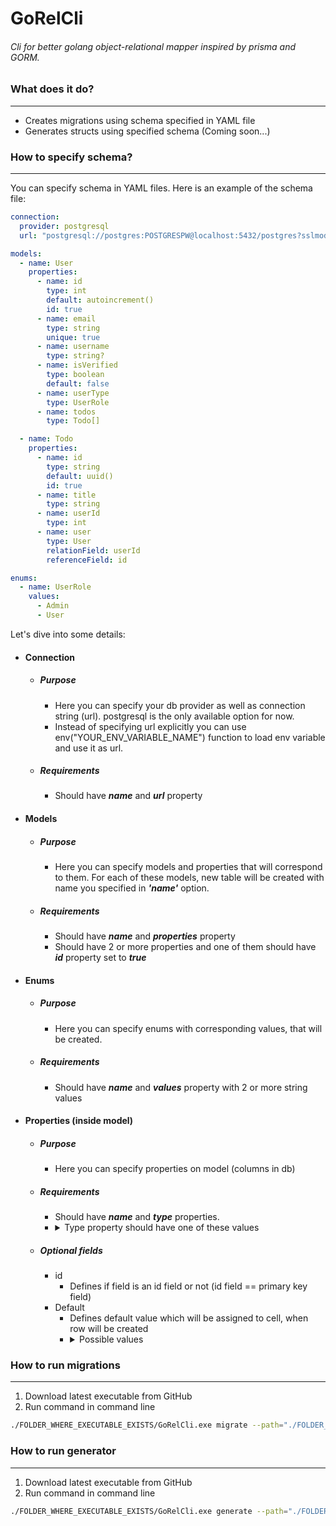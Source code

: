 # GoRelCli

###### Cli for better golang object-relational mapper inspired by prisma and GORM.

### What does it do?

---
* Creates migrations using schema specified in YAML file
* Generates structs using specified schema (Coming soon...)

### How to specify schema?

---
You can specify schema in YAML files. Here is an example of the schema file:
```yaml
connection:
  provider: postgresql
  url: "postgresql://postgres:POSTGRESPW@localhost:5432/postgres?sslmode=disable"

models:
  - name: User
    properties:
      - name: id
        type: int
        default: autoincrement()
        id: true
      - name: email
        type: string
        unique: true
      - name: username
        type: string?
      - name: isVerified
        type: boolean
        default: false
      - name: userType
        type: UserRole
      - name: todos
        type: Todo[]

  - name: Todo
    properties:
      - name: id
        type: string
        default: uuid()
        id: true
      - name: title
        type: string
      - name: userId
        type: int
      - name: user
        type: User
        relationField: userId
        referenceField: id

enums:
  - name: UserRole
    values:
      - Admin
      - User
```

Let's dive into some details:
* #### Connection
  * ##### Purpose
    * Here you can specify your db provider as well as connection string (url). postgresql is the only available option for now.
    * Instead of specifying url explicitly you can use env("YOUR_ENV_VARIABLE_NAME") function to load env variable and use it as url.
  * ##### Requirements
    * Should have _**name**_ and _**url**_ property
* #### Models
  * ##### Purpose
    * Here you can specify models and properties that will correspond to them. For each of these models, new table will be created with name you specified in _**'name'**_ option.
  * ##### Requirements
    * Should have _**name**_ and _**properties**_ property
    * Should have 2 or more properties and one of them should have _**id**_ property set to _**true**_
* #### Enums
  * ##### Purpose
    * Here you can specify enums with corresponding values, that will be created.
  * ##### Requirements
    * Should have _**name**_ and _**values**_ property with 2 or more string values
* #### Properties (inside model)
  * ##### Purpose
    * Here you can specify properties on model (columns in db)
  * ##### Requirements
    * Should have _**name**_ and _**type**_ properties.
    * <details><summary>Type property should have one of these values</summary> <ul><li>int</li><li>boolean</li><li>float</li><li>string</li><li>dateTime</li><li>Models defined in schema</li><li>Enums defined in schema</li><li>Arrays (T[])</li><li>Nullable types (T?)</li></ul></details>
  * ##### Optional fields
    * id
      * Defines if field is an id field or not (id field == primary key field)
    * Default
      * Defines default value which will be assigned to cell, when row will be created
      * <details><summary>Possible values</summary> <ul><li>int</li><li>boolean</li><li>float</li><li>string</li><li>dateTime</li><li>Enums defined in schema</li><li>now() function</li><li>uuid() function</li><li>autoincrement() function</li></ul></details>
  
### How to run migrations

---
1. Download latest executable from GitHub
2. Run command in command line
  ```bash
  ./FOLDER_WHERE_EXECUTABLE_EXISTS/GoRelCli.exe migrate --path="./FOLDER_WHERE_GOREL_SCHEMA_EXISTS/gorel_schema.yml"
   ```

### How to run generator

---
1. Download latest executable from GitHub
2. Run command in command line
  ```bash
  ./FOLDER_WHERE_EXECUTABLE_EXISTS/GoRelCli.exe generate --path="./FOLDER_WHERE_GOREL_SCHEMA_EXISTS/gorel_schema.yml" --output="./gorel/generated"
   ```